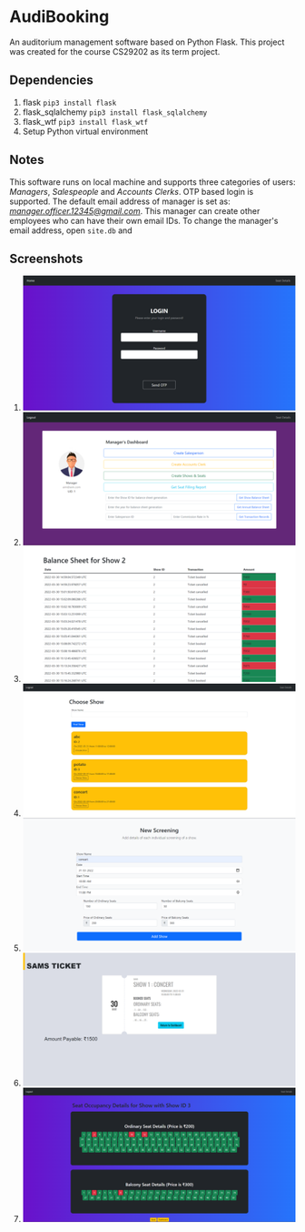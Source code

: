 # AudiBooking
An auditorium management software based on Python Flask. This project was created for the course CS29202 as its term project.

## Dependencies
1. flask
    `pip3 install flask`
2. flask_sqlalchemy
    `pip3 install flask_sqlalchemy`
3. flask_wtf
    `pip3 install flask_wtf`
4. Setup Python virtual environment

## Notes
This software runs on local machine and supports three categories of users: *Managers*, *Salespeople* and *Accounts Clerks*.
OTP based login is supported. The default email address of manager is set as: *manager.officer.12345@gmail.com*. This manager can create other employees who can have their own email IDs. To change the manager's email address, open `site.db` and 

## Screenshots
1. ![login](/Screenshots/login.png)
2. ![manager dashboard](/Screenshots/manager%20dashboard.png)
3. ![balance sheet for show](/Screenshots/balance%20sheet%20for%20show.png)
4. ![choose show](/Screenshots/choose%20show.png)
5. ![create show](/Screenshots/create%20show.png)
6. ![book ticket](/Screenshots/book%20ticket.png)
7. ![book tickets](/Screenshots/book%20tickets.png)